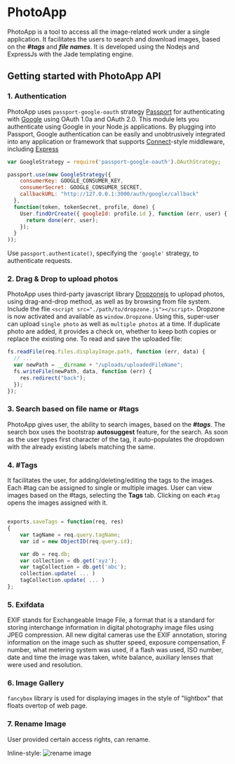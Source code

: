 # PhotoApp
PhotoApp is a tool to access all the image-related work under a single application. It facilitates the users to search and download images, based on the **_#tags_** and **_file names_**. It is developed using the Nodejs and ExpressJs with the Jade templating engine.

## Getting started with PhotoApp API

### 1. Authentication
PhotoApp uses `passport-google-oauth` strategy [Passport](http://passportjs.org/) for authenticating with [Google](http://www.google.com/) using OAuth 1.0a and OAuth 2.0. This module lets you authenticate using Google in your Node.js applications. By plugging into Passport, Google authentication can be easily and unobtrusively integrated into any application or framework that supports [Connect](http://www.senchalabs.org/connect/)-style middleware, including [Express](http://expressjs.com/)

```Javascript
var GoogleStrategy = require('passport-google-oauth').OAuthStrategy;

passport.use(new GoogleStrategy({
    consumerKey: GOOGLE_CONSUMER_KEY,
    consumerSecret: GOOGLE_CONSUMER_SECRET,
    callbackURL: "http://127.0.0.1:3000/auth/google/callback"
  },
  function(token, tokenSecret, profile, done) {
    User.findOrCreate({ googleId: profile.id }, function (err, user) {
      return done(err, user);
    });
  }
));
```
Use `passport.authenticate()`, specifying the `'google'` strategy, to authenticate requests.

### 2. Drag & Drop to upload photos
PhotoApp uses third-party javascript library [Dropzonejs](http://www.dropzonejs.com/) to uplopad photos, using drag-and-drop method, as well as by browsing from file system. Include the flie ```<script src="./path/to/dropzone.js"></script>```. Dropzone is now activated and available as ```window.Dropzone```. Using this, super-user can upload `single photo` as well as `multiple photos` at a time. If duplicate photo are added, it provides a check on, whether to keep both copies or replace the existing one. To read and save the uploaded file:
``` Javascript
fs.readFile(req.files.displayImage.path, function (err, data) {
  // ...
  var newPath = __dirname + "/uploads/uploadedFileName";
  fs.writeFile(newPath, data, function (err) {
    res.redirect("back");
  });
});
```

### 3. Search based on file name or #tags
PhotoApp gives user, the ability to search images, based on the **_#tags_**. The search box uses the bootstrap  **autosuggest** feature, for the search. As soon as the user types first character of the tag, it auto-populates the dropdown with the already existing labels matching the same.

### 4. #Tags
It facilitates the user, for adding/deleting/editing the tags to the images. Each #tag can be assigned to single or multiple images. User can view images based on the #tags, selecting the **Tags** tab. Clicking on each `#tag` opens the images assigned with it. 
```Javascript

exports.saveTags = function(req, res)
{
	var tagName = req.query.tagName;
	var id = new ObjectID(req.query.id);

	var db = req.db;	
	var collection = db.get('xyz');
	var tagCollection = db.get('abc');
	collection.update( ... )
	tagCollection.update( ... )
};
```

### 5. Exifdata
EXIF stands for Exchangeable Image File, a format that is a standard for storing interchange information in digital photography image files using JPEG compression. All new digital cameras use the EXIF annotation, storing information on the image such as shutter speed, exposure compensation, F number, what metering system was used, if a flash was used, ISO number, date and time the image was taken, white balance, auxiliary lenses that were used and resolution.

### 6. Image Gallery
`fancybox` library is used for displaying images in the style of "lightbox" that floats overtop of web page.

### 7. Rename Image

User provided certain access rights, can rename. 

Inline-style: 
![rename image](https://drive.google.com/a/tavisca.com/file/d/0B77YCQPaVz3PaDRscTIyV1hTM3c/view "Rename Image")
